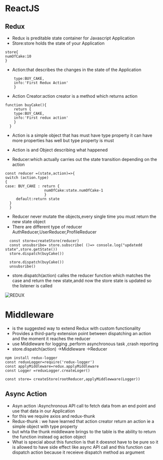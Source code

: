 # ReactJS
## Redux
* Redux is preditable state container for Javascript Application 
* Store:store holds the state of your Application
```
store{
numOfCake:10
}
```
* Action:that describes the changes in the state of the Application 
```{
    type:BUY_CAKE,
    info:'First Redux Action'
    }
```
* Action Creator:action creator is a method which returns action
```
function buyCake(){
    return {
    type:BUY_CAKE,
    info:'First redux action'
    }
  }  
```
    
* Action is a simple object that has must have type property it can have more properties has well but type property is must
* Action is and Object describing what happened

* Reducer:which actually carries out the state transition depending on the action
```
const reducer =(state,action)=>{
switch (action.type)
{
case: BUY_CAKE : return {
                  numOfCake:state.numOfCake-1
                  }
     default:return state
  }
  } 
  ```
  
* Reducer never  mutate the objects,every single time you must return the new state object
* There are different type of reducer AuthReducer,UserReducer,ProfileReducer
  
```
  const store=createStore(reducer)
  const unsubsribe= store.subscribe( ()=> console.log("updatedd state",store.getState())
  store.dispatch(buyCake())
  
  store.dispatch(buyCake())
  unsubsribe()
```  
 
* store.dispatch(action) calles the reducer function which matches the case and 
  return the new state,andd now the store state is updated so the listener is called 
  
![REDUX](https://user-images.githubusercontent.com/56108097/106353193-c7572080-630e-11eb-9b8f-32fc4e89afa7.jpeg)

# Middleware
*  is the suggested way to extend Redux with custom functionality
* Provides a third-party extension point between dispatching an action and the moment it reaches the reducer
* use  Middleware for logging ,perform asynchronous task ,crash reporting
* store.dispatch(action) ->Middleware ->Reducer 
 
 ```
 npm install redux-logger
 const reduxLogger=require('redux-logger')
 const applyMiddleware=redux.applyMiddleware
 const Logger =reduxLogger.createLoger()
 
 const store= createStore(rootReducer,applyMiddlewware(Logger))
 ```
## Async Action 

* Asyn action :Asynchronous API call to fetch data from an end point and use that data in our Application
* for this we require axios and redux-thunk
* Redux-thunk : we have learned that action creator return an action ie a simple object with type property
* but whta the thunk middleware brings to the table is the ability to return the function instead og action object
* What is special about this function is that it doesnot have to be pure so it is allowed to have side effect like async API call and
 this function can dispatch action because it receieve dispatch method as argument 


  
  
     


